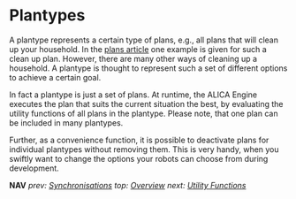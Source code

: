 # Plantypes
A plantype represents a certain type of plans, e.g., all plans that will clean up your household. In the [plans article](./plans.md) one example is given for such a clean up plan. However, there are many other ways of cleaning up a household. A plantype is thought to represent such a set of different options to achieve a certain goal. 

In fact a plantype is just a set of plans. At runtime, the ALICA Engine executes the plan that suits the current situation the best, by evaluating the utility functions of all plans in the plantype. Please note, that one plan can be included in many plantypes.

Further, as a convenience function, it is possible to deactivate plans for individual plantypes without removing them.  This is very handy, when you swiftly want to change the options your robots can choose from during development.

**NAV** *prev: [Synchronisations](synchronisations.md)*  *top: [Overview](../README.md)* *next: [Utility Functions](utility_functions.md)*